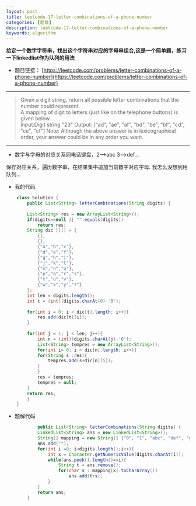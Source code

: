 ```yaml
---
layout: post
title: leetcode-17-letter-combinations-of-a-phone-number
categories: [题目] 
description: leetcode-17-letter-combinations-of-a-phone-number
keywords: algorithm
---
```



**给定一个数字字符串，找出这个字符串对应的字母串组合,这是一个简单题，练习一下linkedlist作为队列的用法**

*   题目链接： [https://leetcode.com/problems/letter-combinations-of-a-phone-number](https://leetcode.com/problems/letter-combinations-of-a-phone-number)

* * *

> Given a digit string, return all possible letter combinations that the number could represent.  
> A mapping of digit to letters (just like on the telephone buttons) is given below.  
> Input:Digit string "23" Output: \["ad", "ae", "af", "bd", "be", "bf", "cd", "ce", "cf"\] Note: Although the above answer is in lexicographical order, your answer could be in any order you want.

* * *

*   数字与字母的对应关系同电话键盘，2-->abc 3-->def...

保存对应关系，遍历数字串，在结果集中追加当前数字对应字母. 我怎么没想到用队列...

*  我的代码

```java
    class Solution {
        public List<String> letterCombinations(String digits) {
    
        List<String> res = new ArrayList<String>();
        if(digits==null || "".equals(digits))
            return res;
        String dic [][] = {
            {},
            {},
            {"a","b","c"},
            {"d","e","f"},
            {"g","h","i"},
            {"j","k","l"},
            {"m","n","o"},
            {"p","q","r","s"},
            {"t","u","v"},
            {"w","x","y","z"}
        };
        int len = digits.length();
        int t = (int)(digits.charAt(0)-'0');
    
        for(int i = 0; i < dic[t].length; i++){
            res.add(dic[t][i]);
        }
    
        for(int j = 1; j < len; j++){
            int n = (int)(digits.charAt(j)-'0');
            List<String> tempres = new ArrayList<String>();
            for(int i= 0; i < dic[n].length; i++){
            for(String s :res){
                tempres.add(s+dic[n][i]);
            }
            }
            res = tempres;
            tempres = null;
        }
        return res;
        }
    }
```

*   题解代码

```java
            public List<String> letterCombinations(String digits) {
            LinkedList<String> ans = new LinkedList<String>();
            String[] mapping = new String[] {"0", "1", "abc", "def", "ghi", "jkl", "mno", "pqrs", "tuv", "wxyz"};
            ans.add("");
            for(int i =0; i<digits.length();i++){
                int x = Character.getNumericValue(digits.charAt(i));
                while(ans.peek().length()==i){
                    String t = ans.remove();
                    for(char s : mapping[x].toCharArray())
                        ans.add(t+s);
                }
            }
            return ans;
        }
```
